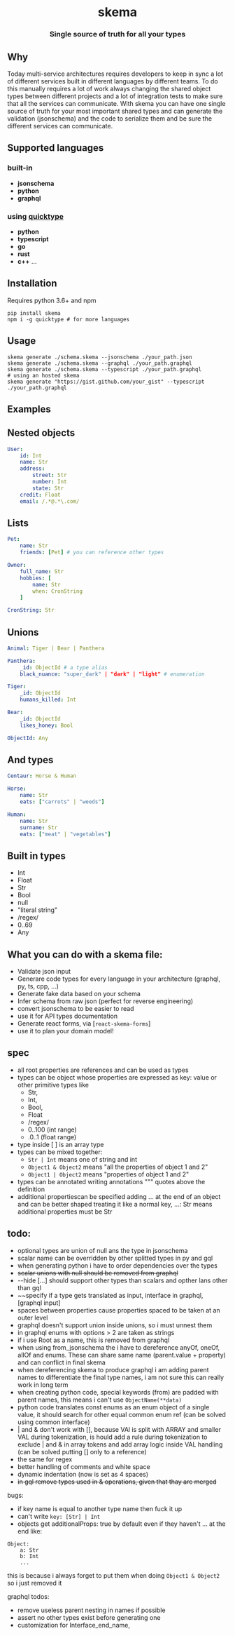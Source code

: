 <!--- <p align="center">
  <img width="300" src="https://github.com/remorses/mongoke/blob/master/.github/logo.jpg?raw=true">
</p> --->
<h1 align="center">skema</h1>
<h3 align="center">Single source of truth for all your types</h3>

## Why

Today multi-service architectures requires developers to keep in sync a lot of different services built in different languages by different teams.
To do this manually requires a lot of work always changing the shared object types between different projects and a lot of integration tests to make sure that all the services can communicate.
With skema you can have one single source of truth for your most important shared types and can generate the validation (jsonschema) and the code to serialize them and be sure the different services can communicate.

## Supported languages
### built-in
- **jsonschema**
- **python**
- **graphql**
### using [quicktype](https://github.com/quicktype/quicktype)
- **python**
- **typescript**
- **go**
- **rust**
- **c++**
...

## Installation
Requires python 3.6+ and npm
```
pip install skema
npm i -g quicktype # for more languages
```

## Usage
```
skema generate ./schema.skema --jsonschema ./your_path.json
skema generate ./schema.skema --graphql ./your_path.graphql
skema generate ./schema.skema --typescript ./your_path.graphql
# using an hosted skema
skema generate "https://gist.github.com/your_gist" --typescript ./your_path.graphql
```


## Examples

## Nested objects
```yml
User:
    id: Int
    name: Str
    address:
        street: Str
        number: Int
        state: Str
    credit: Float
    email: /.*@.*\.com/
```

## Lists
```yml
Pet:
    name: Str
    friends: [Pet] # you can reference other types

Owner:
    full_name: Str
    hobbies: [
        name: Str
        when: CronString
    ]

CronString: Str
```

## Unions
```yml
Animal: Tiger | Bear | Panthera

Panthera:
    _id: ObjectId # a type alias
    black_nuance: "super_dark" | "dark" | "light" # enumeration

Tiger:
    _id: ObjectId
    humans_killed: Int

Bear:
    _id: ObjectId
    likes_honey: Bool

ObjectId: Any
```

## And types
```yml
Centaur: Horse & Human

Horse:
    name: Str
    eats: ["carrots" | "weeds"]

Human:
    name: Str
    surname: Str
    eats: ["meat" | "vegetables"]
```





## Built in types
- Int
- Float
- Str
- Bool
- null
- "literal string"
- /regex/
- 0..69
- Any



## What you can do with a skema file:
- Validate json input
- Generare code types for every language in your architecture (graphql, py, ts, cpp, ...)
- Generate fake data based on your schema
- Infer schema from raw json (perfect for reverse engineering)
- convert jsonschema to be easier to read
- use it for API types documentation
- Generate react forms, via [`react-skema-forms`]
- use it to plan your domain model!


## spec

- all root properties are references and can be used as types
- types can be object whose properties are expressed as key: value or other primitive types like 
    - Str,
    - Int,
    - Bool,
    - Float
    - /regex/
    - 0..100 (int range)
    - .0..1 (float range)
- type inside [ ] is an array type
- types can be mixed together: 
    - `Str | Int` means one of string and int
    - `Object1 & Object2` means "all the properties of object 1 and 2"
    - `Object1 | Object2` means "properties of object 1 and 2"
- types can be annotated writing annotations """ quotes above the definition
- additional propertiescan be specified adding ... at the end of an object and can be better shaped treating it like a normal key, ...: Str means additional properties must be Str


## todo:
- optional types are union of null ans the type in jsonschema
- scalar name can be overridden by other splitted types in py and gql
- when generating python i have to order dependencies over the types
- ~~scalar unions with null should be removed from graphql~~
- --hide [...] should support other types than scalars and opther lans other than gql
- ~~specify if a type gets translated as input, interface in graphql, [graphql input]
- spaces between properties cause properties spaced to be taken at an outer level
- graphql doesn't support union inside unions, so i must unnest them
- in graphql enums with options > 2 are taken as strings
- if i use Root as a name, this is removed from graphql
- when using from_jsonschema the i have to dereference anyOf, oneOf, allOf and enums. These can share same name (parent.value + property) and can conflict in final skema
- when dereferencing skema to produce graphql i am adding parent  names to differentiate the final type names, i am not sure this can really work in long term
- when creating python code, special keywords (from) are padded with parent names, this means i can't use `ObjectName(**data)`
- python code translates const enums as an enum object of a single value, it should search for other equal common enum ref (can be solved using common interface)
- | and & don't work with [], because VAl is split with ARRAY and smaller VAL during tokenization, is hould add a rule during tokenization to exclude | and & in array tokens and add array logic inside VAL handling (can be solved putting [] only to a reference)
- the same for regex
- better handling of comments and white space
- dynamic indentation (now is set as 4 spaces)
- ~~in gql remove types used in & operations, given that thay are merged~~





bugs:
- if key name is equal to another type name then fuck it up
- can't write `key: [Str] | Int`
- objects get additionalProps: true by default even if they haven't ... at the end like:
```
Object:
    a: Str
    b: Int
    ...
```
this is because i always forget to put them when doing `Object1 & Object2` so i just removed it



graphql todos:
- remove useless parent nesting in names if possible
- assert no other types exist before generating one
- customization for Interface_end_name, 
